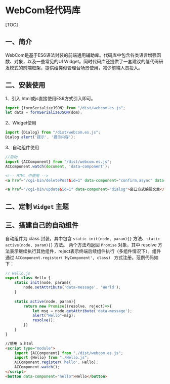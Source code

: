 # WebCom轻代码库

[TOC]

## 一、简介

WebCom是基于ES6语法封装的前端通用辅助库。代码库中包含各类语言增强函数、对象，以及一些常见的UI Widget。同时代码库还提供了一套建议的低代码研发模式的前端框架，提供给类似管理台场景使用，减少前端人员投入。

## 二、安装使用

1、引入
html或js直接使用ES6方式引入即可。

<script src="/dist/webcom.es.js" type="module"></script>

```js
import {formSerializeJSON} from "/dist/webcom.es.js";
let data = formSerializeJSON(dom);
```

2、Widget使用

```js
import {Dialog} from "/dist/webcom.es.js";
Dialog.alert('提示', '提示内容');
```

3、自动组件使用

```js
//启动
import {ACComponent} from "/dist/webcom.es.js";
ACComponent.watch(document, 'data-component');
```

```html
<!-- HTML 中使用 -->
<a href="/cgi-bin/deletePost&id=1" data-component="confirm,async" data-confirm-message="确认删除该文章？">删除文章</a>

<a href="/cgi-bin/update&id=1" data-component="dialog">窗口方式编辑文章</a>
```

## 二、定制 `Widget` 主题



## 三、搭建自己的自动组件

自动组件为 class 封装，其中包含 `static init(node, param){}` 方法、`static active(node, param){}` 方法。
两个方法均返回 `Promise` 对象，其中 resolve 方法表示继续执行其他组件，reject表示终端后续组件执行（多组件情况下）。组件通过 `ACComponent.register('MyComponent', class) ` 方式注册。范例代码如下：

```js
// Hello.js
export class Hello {
    static init(node, param){
        node.setAttribute('data-message', 'World');
    }
    
	static active(node, param){
        return new Promise((resolve, reject)=>{
            let msg = node.getAttribute('data-message');
            alert("Hello"+msg);
            resolve();
        })
    }
}   	
```

```html
//使用 a.html
<script type="module">
	import {ACComponent} from "./dist/webcom.es.js";
	import {Hello} from "./Hello.js";
    ACComponent.register('hello', Hello);
	ACComponent.watch();
</script>
<button data-component="hello">Hello</button>

```

